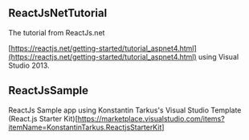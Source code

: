 


## ReactJsNetTutorial
The tutorial from ReactJs.net

[https://reactjs.net/getting-started/tutorial_aspnet4.html](https://reactjs.net/getting-started/tutorial_aspnet4.html) using Visual Studio 2013.

## ReactJsSample
ReactJs Sample app using Konstantin Tarkus's Visual Studio Template
(React.js Starter Kit)[https://marketplace.visualstudio.com/items?itemName=KonstantinTarkus.ReactjsStarterKit]
